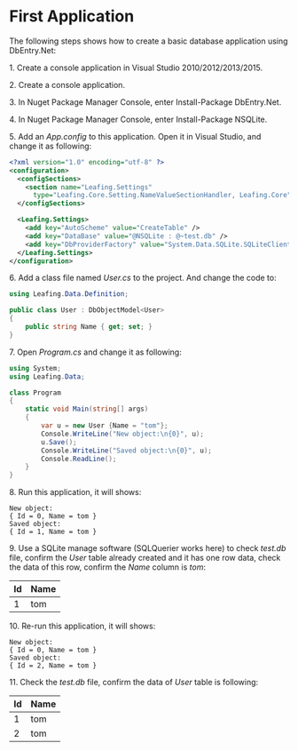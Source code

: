 First Application
==========

The following steps shows how to create a basic database application using DbEntry.Net:

1\. Create a console application in Visual Studio 2010/2012/2013/2015.

2\. Create a console application.

3\. In Nuget Package Manager Console, enter Install-Package DbEntry.Net.

4\. In Nuget Package Manager Console, enter Install-Package NSQLite.

5\. Add an *App.config* to this application. Open it in Visual Studio, and change it as following:

````xml
<?xml version="1.0" encoding="utf-8" ?>
<configuration>
  <configSections>
    <section name="Leafing.Settings"
      type="Leafing.Core.Setting.NameValueSectionHandler, Leafing.Core" />
  </configSections>

  <Leafing.Settings>
    <add key="AutoScheme" value="CreateTable" />
    <add key="DataBase" value="@NSQLite : @~test.db" />
    <add key="DbProviderFactory" value="System.Data.SQLite.SQLiteClientFactory, System.Data.SQLite, Version=3.7.7.1, Culture=neutral, PublicKeyToken=c7316bd79fc5e65e"/>
  </Leafing.Settings>
</configuration>
````

6\. Add a class file named *User.cs* to the project. And change the code to:

````c#
using Leafing.Data.Definition;

public class User : DbObjectModel<User>
{
    public string Name { get; set; }
}
````

7\. Open *Program.cs* and change it as following:

````c#
using System;
using Leafing.Data;

class Program
{
    static void Main(string[] args)
    {
        var u = new User {Name = "tom"};
        Console.WriteLine("New object:\n{0}", u);
        u.Save();
        Console.WriteLine("Saved object:\n{0}", u);
        Console.ReadLine();
    }
}
````

8\. Run this application, it will shows:

````
New object:
{ Id = 0, Name = tom }
Saved object:
{ Id = 1, Name = tom }
````

9\. Use a SQLite manage software (SQLQuerier works here) to check *test.db* file, confirm the *User* table already created and it has one row data, check the data of this row, confirm the *Name* column is *tom*:

| Id    | Name  |
| ----- | ----- |
| 1     | tom   |

10\. Re-run this application, it will shows:

````
New object:
{ Id = 0, Name = tom }
Saved object:
{ Id = 2, Name = tom }
````

11\. Check the *test.db* file, confirm the data of *User* table is following:

| Id    | Name  |
| ----- | ----- |
| 1     | tom   |
| 2     | tom   |
